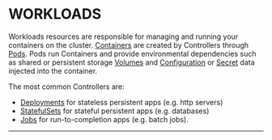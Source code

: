 # <strong>WORKLOADS</strong>

Workloads resources are responsible for managing and running your containers on the cluster.  [Containers](#container-v1-core) are created
by Controllers through [Pods](#pod-v1-core).  Pods run Containers and provide environmental dependencies such as shared or
persistent storage [Volumes](#volume-v1-core) and [Configuration](#configmap-v1-core) or [Secret](#secret-v1-core) data injected into the
container.

The most common Controllers are:

- [Deployments](#deployment-v1beta1-apps) for stateless persistent apps (e.g. http servers)
- [StatefulSets](#statefulset-v1beta1-apps) for stateful persistent apps (e.g. databases)
- [Jobs](#job-v1-batch) for run-to-completion apps (e.g. batch jobs).

------------
